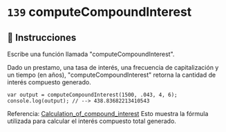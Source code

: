 # `139` computeCompoundInterest

## 📝 Instrucciones

Escribe una función llamada "computeCompoundInterest".

Dado un prestamo, una tasa de interés, una frecuencia de capitalización y un tiempo (en años), "computeCompoundInterest" retorna la cantidad de interés compuesto generado.

```Js
var output = computeCompoundInterest(1500, .043, 4, 6);
console.log(output); // --> 438.83682213410543
```

Referencia:
[Calculation_of_compound_interest](https://en.wikipedia.org/wiki/Compound_interest#Calculation_of_compound_interest)
Esto muestra la fórmula utilizada para calcular el interés compuesto total generado.
 